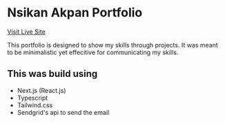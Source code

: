 # Nsikan Akpan Portfolio

[Visit Live Site](https://nsikan-portfolio.vercel.app/)

This portfolio is designed to show my skills through projects. It was meant to be minimalistic yet effecitive for communicating my skills.

## This was build using

- Next.js (React.js)
- Typescript
- Tailwind.css
- Sendgrid's api to send the email
